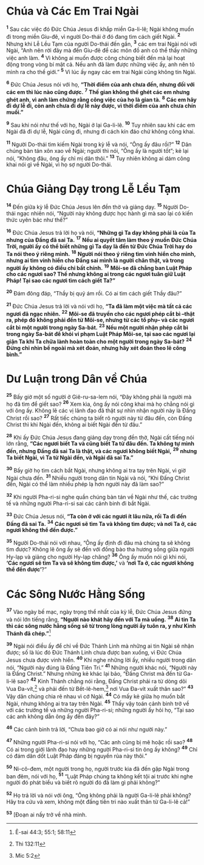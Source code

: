 # Chúa và Các Em Trai Ngài
<sup><b>1</b></sup> Sau các việc đó Đức Chúa Jesus đi khắp miền Ga-li-lê; Ngài không muốn đi trong miền Giu-đê, vì người Do-thái ở đó đang tìm cách giết Ngài. <sup><b>2</b></sup> Nhưng khi Lễ Lều Tạm của người Do-thái đến gần, <sup><b>3</b></sup> các em trai Ngài nói với Ngài, “Anh nên rời đây mà đến Giu-đê để các môn đồ anh có thể thấy những việc anh làm. <sup><b>4</b></sup> Vì không ai muốn được công chúng biết đến mà lại hoạt động trong vòng bí mật cả. Nếu anh đã làm được những việc ấy, anh nên tỏ mình ra cho thế giới.” <sup><b>5</b></sup> Vì lúc ấy ngay các em trai Ngài cũng không tin Ngài.

<sup><b>6</b></sup> Đức Chúa Jesus nói với họ, **“Thời điểm của anh chưa đến, nhưng đối với các em thì lúc nào cũng được.** <sup><b>7</b></sup> **Thế gian không thể ghét các em nhưng ghét anh, vì anh làm chứng rằng công việc của họ là gian tà.** <sup><b>8</b></sup> **Các em hãy đi dự lễ đi, còn anh chưa đi dự lễ này được, vì thời điểm của anh chưa chín muồi.”**

<sup><b>9</b></sup> Sau khi nói như thế với họ, Ngài ở lại Ga-li-lê. <sup><b>10</b></sup> Tuy nhiên sau khi các em Ngài đã đi dự lễ, Ngài cũng đi, nhưng đi cách kín đáo chứ không công khai.

<sup><b>11</b></sup> Người Do-thái tìm kiếm Ngài trong kỳ lễ và nói, “Ông ấy đâu rồi?” <sup><b>12</b></sup> Dân chúng bàn tán xôn xao về Ngài; người thì nói, “Ông ấy là người tốt”; kẻ lại nói, “Không đâu, ông ấy chỉ mị dân thôi.” <sup><b>13</b></sup> Tuy nhiên không ai dám công khai nói gì về Ngài, vì họ sợ người Do-thái.

# Chúa Giảng Dạy trong Lễ Lều Tạm
<sup><b>14</b></sup> Đến giữa kỳ lễ Đức Chúa Jesus lên đền thờ và giảng dạy. <sup><b>15</b></sup> Người Do-thái ngạc nhiên nói, “Người này không được học hành gì mà sao lại có kiến thức uyên bác như thế?”

<sup><b>16</b></sup> Đức Chúa Jesus trả lời họ và nói, **“Những gì Ta dạy không phải là của Ta nhưng của Đấng đã sai Ta.** <sup><b>17</b></sup> **Nếu ai quyết tâm làm theo ý muốn Đức Chúa Trời, người ấy có thể biết những gì Ta dạy là đến từ Đức Chúa Trời hay do Ta nói theo ý riêng mình.** <sup><b>18</b></sup> **Người nói theo ý riêng tìm vinh hiển cho mình, nhưng ai tìm vinh hiển cho Đấng sai mình là người chân thật, và trong người ấy không có điều chi bất chính.** <sup><b>19</b></sup> **Môi-se đã chẳng ban Luật Pháp cho các ngươi sao? Thế nhưng không ai trong các ngươi tuân giữ Luật Pháp! Tại sao các ngươi tìm cách giết Ta?”**

<sup><b>20</b></sup> Đám đông đáp, “Thầy bị quỷ ám rồi. Có ai tìm cách giết Thầy đâu?”

<sup><b>21</b></sup> Đức Chúa Jesus trả lời và nói với họ, **“Ta đã làm một việc mà tất cả các ngươi đã ngạc nhiên.** <sup><b>22</b></sup> **Môi-se đã truyền cho các ngươi phép cắt bì –thật ra, phép đó không phải đến từ Môi-se, nhưng từ các tổ phụ– và các ngươi cắt bì một người trong ngày Sa-bát.** <sup><b>23</b></sup> **Nếu một người nhận phép cắt bì trong ngày Sa-bát để khỏi vi phạm Luật Pháp Môi-se, tại sao các ngươi lại giận Ta khi Ta chữa lành hoàn toàn cho một người trong ngày Sa-bát?** <sup><b>24</b></sup> **Đừng chỉ nhìn bề ngoài mà xét đoán, nhưng hãy xét đoán theo lẽ công bình.”**

# Dư Luận trong Dân về Chúa
<sup><b>25</b></sup> Bấy giờ một số người ở Giê-ru-sa-lem nói, “Đây không phải là người mà họ đã tìm để giết sao? <sup><b>26</b></sup> Xem kìa, ông ấy nói công khai mà họ chẳng nói gì với ông ấy. Không lẽ các vị lãnh đạo đã thật sự nhìn nhận người này là Đấng Christ rồi sao? <sup><b>27</b></sup> Rất tiếc chúng ta biết rõ người này từ đâu đến, còn Đấng Christ thì khi Ngài đến, không ai biết Ngài đến từ đâu.”

<sup><b>28</b></sup> Khi ấy Đức Chúa Jesus đang giảng dạy trong đền thờ, Ngài cất tiếng nói lớn rằng, **“Các ngươi biết Ta và cũng biết Ta từ đâu đến. Ta không tự mình đến, nhưng Đấng đã sai Ta là thật, và các ngươi không biết Ngài,** <sup><b>29</b></sup> **nhưng Ta biết Ngài, vì Ta từ Ngài đến, và Ngài đã sai Ta.”**

<sup><b>30</b></sup> Bấy giờ họ tìm cách bắt Ngài, nhưng không ai tra tay trên Ngài, vì giờ Ngài chưa đến. <sup><b>31</b></sup> Nhiều người trong dân tin Ngài và nói, “Khi Đấng Christ đến, Ngài có thể làm nhiều phép lạ hơn người này đã làm sao?”

<sup><b>32</b></sup> Khi người Pha-ri-si nghe quần chúng bàn tán về Ngài như thế, các trưởng tế và những người Pha-ri-si sai các cảnh binh đi bắt Ngài.

<sup><b>33</b></sup> Đức Chúa Jesus nói, **“Ta còn ở với các ngươi ít lâu nữa, rồi Ta đi đến Đấng đã sai Ta.** <sup><b>34</b></sup> **Các ngươi sẽ tìm Ta và không tìm được; và nơi Ta ở, các ngươi không thể đến được.”**

<sup><b>35</b></sup> Người Do-thái nói với nhau, “Ông ấy định đi đâu mà chúng ta sẽ không tìm được? Không lẽ ông ấy sẽ đến với đồng bào tha hương sống giữa người Hy-lạp và giảng cho người Hy-lạp chăng? <sup><b>36</b></sup> Ông ấy muốn nói gì khi nói, **‘Các ngươi sẽ tìm Ta và sẽ không tìm được,’** và **‘nơi Ta ở, các ngươi không thể đến được’**?”

# Các Sông Nước Hằng Sống
<sup><b>37</b></sup> Vào ngày bế mạc, ngày trọng thể nhất của kỳ lễ, Đức Chúa Jesus đứng và nói lớn tiếng rằng, **“Người nào khát hãy đến với Ta mà uống.** <sup><b>38</b></sup> **Ai tin Ta thì các sông nước hằng sống sẽ từ trong lòng người ấy tuôn ra, y như Kinh Thánh đã chép.”**[^1-121c6bcc-eff0-4fb7-bf1e-9af08e2b8722]

<sup><b>39</b></sup> Ngài nói điều ấy để chỉ về Đức Thánh Linh mà những ai tin Ngài sẽ nhận được; số là lúc đó Đức Thánh Linh chưa được ban xuống, vì Đức Chúa Jesus chưa được vinh hiển. <sup><b>40</b></sup> Khi nghe những lời ấy, nhiều người trong dân nói, “Người này đúng là Đấng Tiên Tri.” <sup><b>41</b></sup> Những người khác nói, “Người này là Đấng Christ.” Nhưng những kẻ khác lại bảo, “Đấng Christ mà đến từ Ga-li-lê sao? <sup><b>42</b></sup> Kinh Thánh chẳng nói rằng, Đấng Christ phải ra từ dòng dõi Vua Đa-vít,[^2-121c6bcc-eff0-4fb7-bf1e-9af08e2b8722] và phải đến từ Bết-lê-hem,[^3-121c6bcc-eff0-4fb7-bf1e-9af08e2b8722] nơi Vua Đa-vít xuất thân sao?” <sup><b>43</b></sup> Vậy dân chúng chia rẽ nhau vì cớ Ngài. <sup><b>44</b></sup> Có mấy kẻ giữa họ muốn bắt Ngài, nhưng không ai tra tay trên Ngài. <sup><b>45</b></sup> Thấy vậy toán cảnh binh trở về với các trưởng tế và những người Pha-ri-si; những người ấy hỏi họ, “Tại sao các anh không dẫn ông ấy đến đây?”

<sup><b>46</b></sup> Các cảnh binh trả lời, “Chưa bao giờ có ai nói như người này.”

<sup><b>47</b></sup> Những người Pha-ri-si nói với họ, “Các anh cũng bị mê hoặc rồi sao? <sup><b>48</b></sup> Có ai trong giới lãnh đạo hay những người Pha-ri-si tin ông ấy không? <sup><b>49</b></sup> Chỉ có đám dân dốt Luật Pháp đáng bị nguyền rủa này thôi.”

<sup><b>50</b></sup> Ni-cô-đem, một người trong họ, người trước kia đã đến gặp Ngài trong ban đêm, nói với họ, <sup><b>51</b></sup> “Luật Pháp chúng ta không kết tội ai trước khi nghe người đó phát biểu và biết rõ người đó đã làm gì phải không?”

<sup><b>52</b></sup> Họ trả lời và nói với ông, “Ông không phải là người Ga-li-lê phải không? Hãy tra cứu và xem, không một đấng tiên tri nào xuất thân từ Ga-li-lê cả!”

<sup><b>53</b></sup> \[Đoạn ai nấy trở về nhà mình.

[^1-121c6bcc-eff0-4fb7-bf1e-9af08e2b8722]: Ê-sai 44:3; 55:1; 58:11
[^2-121c6bcc-eff0-4fb7-bf1e-9af08e2b8722]: Thi 132:11
[^3-121c6bcc-eff0-4fb7-bf1e-9af08e2b8722]: Mic 5:2